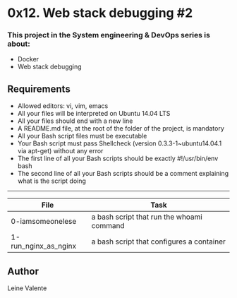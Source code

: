 # 0x12. Web stack debugging #2

### This project in the System engineering & DevOps series is about:

 * Docker
 * Web stack debugging

## Requirements

 * Allowed editors: vi, vim, emacs
 * All your files will be interpreted on Ubuntu 14.04 LTS
 * All your files should end with a new line
 * A README.md file, at the root of the folder of the project, is mandatory
 * All your Bash script files must be executable
 * Your Bash script must pass Shellcheck (version 0.3.3-1~ubuntu14.04.1 via apt-get) without any error
 * The first line of all your Bash scripts should be exactly #!/usr/bin/env bash
 * The second line of all your Bash scripts should be a comment explaining what is the script doing

---
File|Task
---|---
0-iamsomeonelese | a bash script that run the whoami command
1-run_nginx_as_nginx | a bash script that configures a container

## Author
Leine Valente